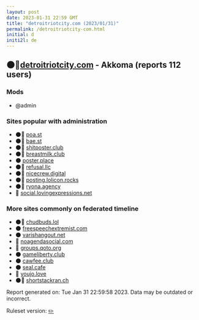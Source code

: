 ```yaml
---
layout: post
date: 2023-01-31 22:59 GMT
title: "detroitriotcity.com (2023/01/31)"
permalink: /detroitriotcity-com.html
initial: d
initi2l: de
---
```


## 🌑🧸[detroitriotcity.com](https://detroitriotcity.com) - Akkoma (reports 112 users)

### Mods
 * @admin

### Sites popular with administration

* 🌑🧸 [poa.st](/poa-st.html)
* 🌑🧸 [bae.st](/bae-st.html)
* 🌑🧸 [shitposter.club](/shitposter-club.html)
* 🌑🧸 [breastmilk.club](/breastmilk-club.html)
* 🌑 [poster.place](/poster-place.html)
* 🌑🧸 [refusal.llc](/refusal-llc.html)
* 🌑🧸 [nicecrew.digital](/nicecrew-digital.html)
* 🌑🧸 [posting.lolicon.rocks](/posting-lolicon-rocks.html)
* 🌑🧸 [ryona.agency](/ryona-agency.html)
* 🐘 [social.lovingexpressions.net](/social-lovingexpressions-net.html)

### More sites commonly on federated timeline

* 🌑🧸 [chudbuds.lol](/chudbuds-lol.html)
* 🌑 [freespeechextremist.com](/freespeechextremist-com.html)
* 🌑 [varishangout.net](/varishangout-net.html)
* 💉 [noagendasocial.com](/noagendasocial-com.html)
* 🐘 [groups.qoto.org](/groups-qoto-org.html)
* 🌑 [gameliberty.club](/gameliberty-club.html)
* 🌑 [cawfee.club](/cawfee-club.html)
* 🌑 [seal.cafe](/seal-cafe.html)
* 🧸 [youjo.love](/youjo-love.html)
* 🌑🧸 [shortstackran.ch](/shortstackran-ch.html)

Report generated on: Tue Jan 31 22:59:58 2023. Data may be outdated or incorrect.

Ruleset version: [✏️](/version-pencil)
